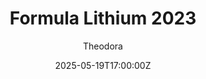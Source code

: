 ---
title: "Formula Lithium 2023"
meta_title: ""
description: "Formula E Gen3 2023 - VRC Formula Lithium (vrc_formula_lithium_2023_csp) for Assetto Corsa by VRC"
date: 2025-05-19T17:00:00Z
thumb: BFbjShS
mainimage: fnsRZoY
cargallery: ["Mr9ikbw", "fWi1uKg", "1LokgSW"]
categories: ["Car"]
author: "Theodora"
tags: ["Spark Racing Technology", "Formula E", "Formula", "France", "2023", "VRC"]
draft: false
link: https://filepv.com/osbaf015kz5n/VRC_Formula-Lithium-2023_v1_2_(2).zip.html
zipsize: "287 MB"
manu: Spark Racing Technology
championship: Formula E
country: France
year: 2023
logo2: formula-e
class: Formula
drivetrain: AWD
engine: Electric
power: "469 bhp"
torque: "-"
mass: "815"
speed: "325"
accel: "3 seconds"
gb: "- -speed"
creator: VRC
creatorfull: Virtual Racing Cars
version: "1.2"
csp: "0.2.4"
realname: "Formula E Gen3"
carname: VRC Formula Lithium 2023
livery: "21 included"
r2r: 1
host: sharemods
---